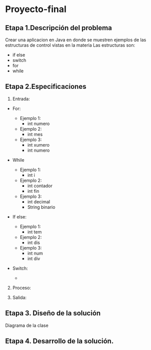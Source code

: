# Proyecto-final

## Etapa 1.Descripción del problema
Crear una aplicacion en Java en donde se muestren ejemplos de las estructuras de control vistas en la materia 
Las estructuras son:
- if else
- switch
- for
- while

## Etapa 2.Especificaciones
1. Entrada:
  - For:
    - Ejemplo 1:
       - int numero
    - Ejemplo 2:
       - int mes
    - Ejemplo 3:
       - int xumero
       - int numero
  - While
    - Ejemplo 1:
       - int i
    - Ejemplo 2:
       - int contador
       - int fin
    - Ejemplo 3: 
       - int decimal
       - String binario
  - If else:
    - Ejemplo 1:
       - int tem
    - Ejemplo 2: 
       - int dis
    - Ejemplo 3:
       - int num
       - int div
  - Switch:    
   
       - 
2. Proceso:


3. Salida:


## Etapa 3. Diseño de la solución

Diagrama de la clase

## Etapa 4. Desarrollo de la solución.


